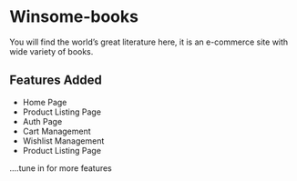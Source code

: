 # Winsome-books

You will find the world’s great literature here, it is an e-commerce site with wide variety of books.

## Features Added

- Home Page
- Product Listing Page
- Auth Page
- Cart Management
- Wishlist Management
- Product Listing Page

....tune in for more features
